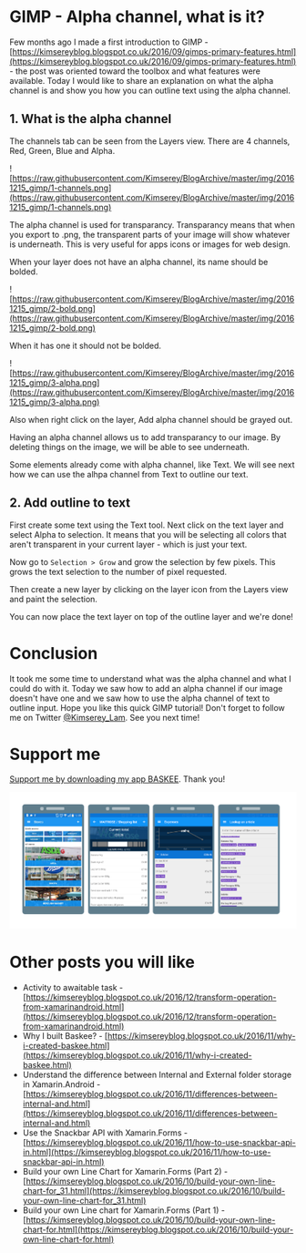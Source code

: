 # GIMP - Alpha channel, what is it?

Few months ago I made a first introduction to GIMP - [https://kimsereyblog.blogspot.co.uk/2016/09/gimps-primary-features.html](https://kimsereyblog.blogspot.co.uk/2016/09/gimps-primary-features.html) - the post was oriented toward the toolbox and what features were available.
Today I would like to share an explanation on what the alpha channel is and show you how you can outline text using the alpha channel.

## 1. What is the alpha channel

The channels tab can be seen from the Layers view.
There are 4 channels, Red, Green, Blue and Alpha.

![https://raw.githubusercontent.com/Kimserey/BlogArchive/master/img/20161215_gimp/1-channels.png](https://raw.githubusercontent.com/Kimserey/BlogArchive/master/img/20161215_gimp/1-channels.png)

The alpha channel is used for transparancy.
Transparancy means that when you export to .png, the transparent parts of your image will show whatever is underneath. This is very useful for apps icons or images for web design.

When your layer does not have an alpha channel, its name should be bolded. 

![https://raw.githubusercontent.com/Kimserey/BlogArchive/master/img/20161215_gimp/2-bold.png](https://raw.githubusercontent.com/Kimserey/BlogArchive/master/img/20161215_gimp/2-bold.png)

When it has one it should not be bolded. 

![https://raw.githubusercontent.com/Kimserey/BlogArchive/master/img/20161215_gimp/3-alpha.png](https://raw.githubusercontent.com/Kimserey/BlogArchive/master/img/20161215_gimp/3-alpha.png)

Also when right click on the layer, Add alpha channel should be grayed out.



Having an alpha channel allows us to add transparancy to our image.
By deleting things on the image, we will be able to see underneath.

Some elements already come with alpha channel, like Text. We will see next how we can use the alhpa channel from Text to outline our text.

## 2. Add outline to text

First create some text using the Text tool.
Next click on the text layer and select Alpha to selection.
It means that you will be selecting all colors that aren't transparent in your current layer - which is just your text.

Now go to `Selection > Grow` and grow the selection by few pixels.
This grows the text selection to the number of pixel requested.

Then create a new layer by clicking on the layer icon from the Layers view and paint the selection.

You can now place the text layer on top of the outline layer and we're done!


# Conclusion

It took me some time to understand what was the alpha channel and what I could do with it.
Today we saw how to add an alpha channel if our image doesn't have one and we saw how to use the alpha channel of text to outline input.
Hope you like this quick GIMP tutorial! Don't forget to follow me on Twitter [@Kimserey_Lam](https://twitter.com/Kimserey_Lam). See you next time!

# Support me
[Support me by downloading my app BASKEE](https://www.kimsereylam.com/baskee). Thank you!

![baskee](https://raw.githubusercontent.com/Kimserey/kimserey.github.io/master/img/readme/baskee_screenshots.png)

# Other posts you will like

- Activity to awaitable task - [https://kimsereyblog.blogspot.co.uk/2016/12/transform-operation-from-xamarinandroid.html](https://kimsereyblog.blogspot.co.uk/2016/12/transform-operation-from-xamarinandroid.html)
- Why I built Baskee? - [https://kimsereyblog.blogspot.co.uk/2016/11/why-i-created-baskee.html](https://kimsereyblog.blogspot.co.uk/2016/11/why-i-created-baskee.html)
- Understand the difference between Internal and External folder storage in Xamarin.Android - [https://kimsereyblog.blogspot.co.uk/2016/11/differences-between-internal-and.html](https://kimsereyblog.blogspot.co.uk/2016/11/differences-between-internal-and.html)
- Use the Snackbar API with Xamarin.Forms - [https://kimsereyblog.blogspot.co.uk/2016/11/how-to-use-snackbar-api-in.html](https://kimsereyblog.blogspot.co.uk/2016/11/how-to-use-snackbar-api-in.html)
- Build your own Line Chart for Xamarin.Forms (Part 2) - [https://kimsereyblog.blogspot.co.uk/2016/10/build-your-own-line-chart-for_31.html](https://kimsereyblog.blogspot.co.uk/2016/10/build-your-own-line-chart-for_31.html)
- Build your own Line chart for Xamarin.Forms (Part 1) - [https://kimsereyblog.blogspot.co.uk/2016/10/build-your-own-line-chart-for.html](https://kimsereyblog.blogspot.co.uk/2016/10/build-your-own-line-chart-for.html)
